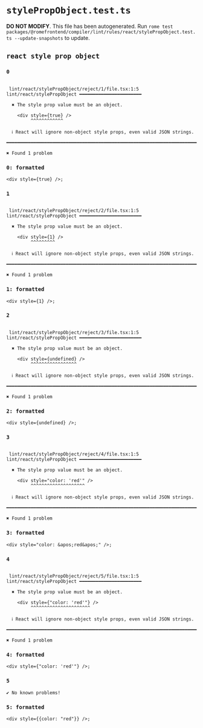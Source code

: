 # `stylePropObject.test.ts`

**DO NOT MODIFY**. This file has been autogenerated. Run `rome test packages/@romefrontend/compiler/lint/rules/react/stylePropObject.test.ts --update-snapshots` to update.

## `react style prop object`

### `0`

```

 lint/react/stylePropObject/reject/1/file.tsx:1:5 lint/react/stylePropObject ━━━━━━━━━━━━━━━━━━━━━━━

  ✖ The style prop value must be an object.

    <div style={true} />
         ^^^^^^^^^^^^

  ℹ React will ignore non-object style props, even valid JSON strings.

━━━━━━━━━━━━━━━━━━━━━━━━━━━━━━━━━━━━━━━━━━━━━━━━━━━━━━━━━━━━━━━━━━━━━━━━━━━━━━━━━━━━━━━━━━━━━━━━━━━━

✖ Found 1 problem

```

### `0: formatted`

```
<div style={true} />;

```

### `1`

```

 lint/react/stylePropObject/reject/2/file.tsx:1:5 lint/react/stylePropObject ━━━━━━━━━━━━━━━━━━━━━━━

  ✖ The style prop value must be an object.

    <div style={1} />
         ^^^^^^^^^

  ℹ React will ignore non-object style props, even valid JSON strings.

━━━━━━━━━━━━━━━━━━━━━━━━━━━━━━━━━━━━━━━━━━━━━━━━━━━━━━━━━━━━━━━━━━━━━━━━━━━━━━━━━━━━━━━━━━━━━━━━━━━━

✖ Found 1 problem

```

### `1: formatted`

```
<div style={1} />;

```

### `2`

```

 lint/react/stylePropObject/reject/3/file.tsx:1:5 lint/react/stylePropObject ━━━━━━━━━━━━━━━━━━━━━━━

  ✖ The style prop value must be an object.

    <div style={undefined} />
         ^^^^^^^^^^^^^^^^^

  ℹ React will ignore non-object style props, even valid JSON strings.

━━━━━━━━━━━━━━━━━━━━━━━━━━━━━━━━━━━━━━━━━━━━━━━━━━━━━━━━━━━━━━━━━━━━━━━━━━━━━━━━━━━━━━━━━━━━━━━━━━━━

✖ Found 1 problem

```

### `2: formatted`

```
<div style={undefined} />;

```

### `3`

```

 lint/react/stylePropObject/reject/4/file.tsx:1:5 lint/react/stylePropObject ━━━━━━━━━━━━━━━━━━━━━━━

  ✖ The style prop value must be an object.

    <div style="color: 'red'" />
         ^^^^^^^^^^^^^^^^^^^^

  ℹ React will ignore non-object style props, even valid JSON strings.

━━━━━━━━━━━━━━━━━━━━━━━━━━━━━━━━━━━━━━━━━━━━━━━━━━━━━━━━━━━━━━━━━━━━━━━━━━━━━━━━━━━━━━━━━━━━━━━━━━━━

✖ Found 1 problem

```

### `3: formatted`

```
<div style="color: &apos;red&apos;" />;

```

### `4`

```

 lint/react/stylePropObject/reject/5/file.tsx:1:5 lint/react/stylePropObject ━━━━━━━━━━━━━━━━━━━━━━━

  ✖ The style prop value must be an object.

    <div style={"color: 'red'"} />
         ^^^^^^^^^^^^^^^^^^^^^^

  ℹ React will ignore non-object style props, even valid JSON strings.

━━━━━━━━━━━━━━━━━━━━━━━━━━━━━━━━━━━━━━━━━━━━━━━━━━━━━━━━━━━━━━━━━━━━━━━━━━━━━━━━━━━━━━━━━━━━━━━━━━━━

✖ Found 1 problem

```

### `4: formatted`

```
<div style={"color: 'red'"} />;

```

### `5`

```
✔ No known problems!

```

### `5: formatted`

```
<div style={{color: "red"}} />;

```
